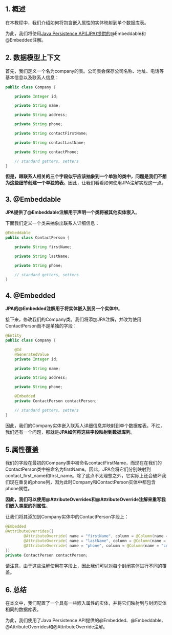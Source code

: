 ## 1. 概述

在本教程中，我们介绍如何将包含嵌入属性的实体映射到单个数据库表。

为此，我们将使用[Java Persistence API(JPA)提供的]()@Embeddable和@Embedded注解。

## 2. 数据模型上下文

首先，我们定义一个名为company的表。公司表会保存公司名称、地址、电话等基本信息以及联系人信息：

```java
public class Company {

	private Integer id;

	private String name;

	private String address;

	private String phone;

	private String contactFirstName;

	private String contactLastName;

	private String contactPhone;

	// standard getters, setters
}
```

**但是，跟联系人相关的三个字段似乎应该抽象到一个单独的类中，问题是我们不想为这些细节创建一个单独的表**。因此，让我们看看如何使用JPA注解实现这一点。

## 3. @Embeddable

**JPA提供了@Embeddable注解用于声明一个类将被其他实体嵌入**。

下面我们定义一个类来抽象出联系人详细信息：

```java
@Embeddable
public class ContactPerson {

    private String firstName;

    private String lastName;

    private String phone;

    // standard getters, setters
}
```

## 4. @Embedded

**JPA的@Embedded注解用于将实体嵌入到另一个实体中**。

接下来，修改我们的Company类。我们将添加JPA注解，并改为使用ContactPerson而不是单独的字段：

```java
@Entity
public class Company {

    @Id
    @GeneratedValue
    private Integer id;

    private String name;

    private String address;

    private String phone;

    @Embedded
    private ContactPerson contactPerson;

    // standard getters, setters
}
```

因此，我们的Company实体嵌入联系人详细信息并映射到单个数据库表。不过，我们还有一个问题，那就是**JPA如何将这些字段映射到数据库列**。

## 5.属性覆盖

我们的字段在最初的Company类中被命名contactFirstName，而现在在我们的ContactPerson类中被命名为firstName。因此，JPA会将它们分别映射到contact_first_name和first_name。除了这点不太理想之外，它实际上还会破坏我们现在重复的phone列，因为此时Company和ContactPerson实体中都包含phone属性。

**因此，我们可以使用@AttributeOverrides和@AttributeOverride注解来重写我们嵌入类型的列属性**。

让我们将其添加到Company实体中的ContactPerson字段上：

```java
@Embedded
@AttributeOverrides({
		@AttributeOverride( name = "firstName", column = @Column(name = "contact_first_name")), 
		@AttributeOverride( name = "lastName", column = @Column(name = "contact_last_name")), 
		@AttributeOverride( name = "phone", column = @Column(name = "contact_phone"))
})
private ContactPerson contactPerson;
```

请注意，由于这些注解使用在字段上，因此我们可以对每个封闭实体进行不同的覆盖。

## 6. 总结

在本文中，我们配置了一个具有一些嵌入属性的实体，并将它们映射到与封闭实体相同的数据库表。

为此，我们使用了Java Persistence API提供的@Embedded、@Embeddable、@AttributeOverrides和@AttributeOverride注解。
